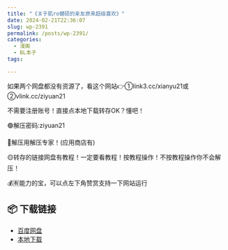 ```yaml
---
title: "《关于肌ro健硕的亲友原来超级喜欢》"
date: 2024-02-21T22:36:07
slug: wp-2391
permalink: /posts/wp-2391/
categories:
  - 漫画
  - BL本子
tags:

---
```


如果两个网盘都没有资源了，看这个网站👉①link3.cc/xianyu21或②vlink.cc/ziyuan21

不需要注册账号！直接点本地下载转存OK？懂吧！

🟢解压密码:ziyuan21

🔵解压用解压专家！(应用商店有)

🟡转存的链接网盘有教程！一定要看教程！按教程操作！不按教程操作你不会解压！

💰🈶能力的宝，可以点左下角赞赏支持一下网站运行

## 📦 下载链接
- [百度网盘](https://blziyuan21.com/pay-download/2391?key=967e83e2fd&down_id=0)
- [本地下载](https://blziyuan21.com/pay-download/2391?key=967e83e2fd&down_id=1)

